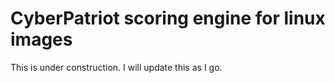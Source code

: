 # CyberPatriot scoring engine for linux images

This is under construction. I will update this as I go.
